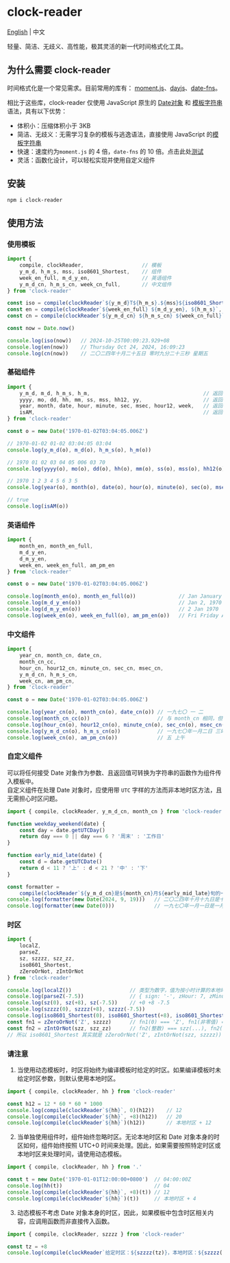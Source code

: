 # clock-reader

[English](README.md) | 中文

轻量、简洁、无歧义、高性能，极其灵活的新一代时间格式化工具。

## 为什么需要 clock-reader

时间格式化是一个常见需求。目前常用的库有： [moment.js](https://momentjs.com/)、[dayjs](https://day.js.org/)、[date-fns](https://date-fns.org/)。

相比于这些库，clock-reader 仅使用 JavaScript 原生的 [Date对象](https://developer.mozilla.org/docs/Web/JavaScript/Reference/Global_Objects/Date) 和 [模板字符串](https://developer.mozilla.org/docs/Web/JavaScript/Reference/Template_literals) 语法，具有以下优势：

- 体积小：压缩体积小于 3KB
- 简洁、无歧义：无需学习复杂的模板与逃逸语法，直接使用 JavaScript 的[模板字符串](https://developer.mozilla.org/docs/Web/JavaScript/Reference/Template_literals)
- 快速：速度约为`moment.js` 的 4 倍，`date-fns` 的 10 倍。点击此处[测试](https://codepen.io/wzh19960613/pen/PoMOXLX)
- 灵活：函数化设计，可以轻松实现并使用自定义组件

## 安装

```bash
npm i clock-reader
```

## 使用方法

### 使用模板

```javascript
import {
    compile, clockReader,                   // 模板
    y_m_d, h_m_s, mss, iso8601_Shortest,    // 组件
    week_en_full, m_d_y_en,                 // 英语组件
    y_m_d_cn, h_m_s_cn, week_cn_full,       // 中文组件
} from 'clock-reader'

const iso = compile(clockReader`${y_m_d}T${h_m_s}.${mss}${iso8601_Shortest()}`)
const en = compile(clockReader`${week_en_full} ${m_d_y_en}, ${h_m_s}`, +0)
const cn = compile(clockReader`${y_m_d_cn} ${h_m_s_cn} ${week_cn_full}`, +8)

const now = Date.now()

console.log(iso(now))   // 2024-10-25T00:09:23.929+08
console.log(en(now))    // Thursday Oct 24, 2024, 16:09:23
console.log(cn(now))    // 二〇二四年十月二十五日 零时九分二十三秒 星期五
```

### 基础组件

```javascript
import {
    y_m_d, m_d, h_m_s, h_m,                                     // 返回固定字数的字符串
    yyyy, mo, dd, hh, mm, ss, mss, hh12, yy,                    // 返回固定字数的字符串
    year, month, date, hour, minute, sec, msec, hour12, week,   // 返回数字
    isAM,                                                       // 返回布尔值
} from 'clock-reader'

const o = new Date('1970-01-02T03:04:05.006Z')

// 1970-01-02 01-02 03:04:05 03:04
console.log(y_m_d(o), m_d(o), h_m_s(o), h_m(o))

// 1970 01 02 03 04 05 006 03 70
console.log(yyyy(o), mo(o), dd(o), hh(o), mm(o), ss(o), mss(o), hh12(o), yy(o))

// 1970 1 2 3 4 5 6 3 5
console.log(year(o), month(o), date(o), hour(o), minute(o), sec(o), msec(o), hour12(o), week(o))

// true
console.log(isAM(o))
```

### 英语组件

```javascript
import {
    month_en, month_en_full,
    m_d_y_en,
    d_m_y_en,
    week_en, week_en_full, am_pm_en
} from 'clock-reader'

const o = new Date('1970-01-02T03:04:05.006Z')

console.log(month_en(o), month_en_full(o))              // Jan January
console.log(m_d_y_en(o))                                // Jan 2, 1970
console.log(d_m_y_en(o))                                // 2 Jan 1970
console.log(week_en(o), week_en_full(o), am_pm_en(o))   // Fri Friday AM
```

### 中文组件

```javascript
import {
    year_cn, month_cn, date_cn,
    month_cn_cc, 
    hour_cn, hour12_cn, minute_cn, sec_cn, msec_cn,
    y_m_d_cn, h_m_s_cn,
    week_cn, am_pm_cn,
} from 'clock-reader'

const o = new Date('1970-01-02T03:04:05.006Z')

console.log(year_cn(o), month_cn(o), date_cn(o)) // 一九七〇 一 二
console.log(month_cn_cc(o))                      // 与 month_cn 相同，但一月返回 '正'，十二月返回 '腊'
console.log(hour_cn(o), hour12_cn(o), minute_cn(o), sec_cn(o), msec_cn(o))  // 三 三 四 五 六
console.log(y_m_d_cn(o), h_m_s_cn(o))            // 一九七〇年一月二日 三时四分五秒
console.log(week_cn(o), am_pm_cn(o))             // 五 上午
```

### 自定义组件

可以将任何接受 Date 对象作为参数、且返回值可转换为字符串的函数作为组件传入模板中。  
自定义组件在处理 Date 对象时，应使用带 `UTC` 字样的方法而非本地时区方法，且无需担心时区问题。

```javascript
import { compile, clockReader, y_m_d_cn, month_cn } from 'clock-reader'

function weekday_weekend(date) {
    const day = date.getUTCDay()
    return day === 0 || day === 6 ? '周末' : '工作日'
}

function early_mid_late(date) {
    const d = date.getUTCDate()
    return d < 11 ? '上' : d < 21 ? '中' : '下'
}

const formatter =
    compile(clockReader`${y_m_d_cn}是${month_cn}月${early_mid_late}旬的一个${weekday_weekend}。`)
console.log(formatter(new Date(2024, 9, 19)))   // 二〇二四年十月十九日是十月中旬的一个周末。
console.log(formatter(new Date(0)))             // 一九七〇年一月一日是一月上旬的一个工作日。
```

### 时区

```javascript
import { 
    localZ, 
    parseZ,
    sz, szzzz, szz_zz, 
    iso8601_Shortest,
    zZeroOrNot, zIntOrNot
} from 'clock-reader'

console.log(localZ())                   // 类型为数字，值为按小时计算的本地时区
console.log(parseZ(-7.5))               // { sign: '-', zHour: 7, zMinute: 30 }
console.log(sz(0), sz(+8), sz(-7.5))    // +0 +8 -7.5 
console.log(szzzz(0), szzzz(+8), szzzz(-7.5))                                   // +0000 +0800 -0730
console.log(iso8601_Shortest(0), iso8601_Shortest(+8), iso8601_Shortest(-7.5))  // Z +08 -0730
const fn1 = zZeroOrNot('Z', szzzz)      // fn1(0) === 'Z', fn1(非零值) === szzzz(...)
const fn2 = zIntOrNot(szz, szz_zz)      // fn2(整数) === szz(...), fn2(非整数) === szz_zz(...)
// 所以 iso8601_Shortest 其实就是 zZeroOrNot('Z', zIntOrNot(szz, szzzz))
```

### 请注意

1. 当使用动态模板时，时区将始终为编译模板时给定的时区。如果编译模板时未给定时区参数，则默认使用本地时区。

```javascript
import { compile, clockReader, hh } from 'clock-reader'

const h12 = 12 * 60 * 60 * 1000
console.log(compile(clockReader`${hh}`, 0)(h12))    // 12
console.log(compile(clockReader`${hh}`, +8)(h12))   // 20
console.log(compile(clockReader`${hh}`)(h12))       // 本地时区 + 12
```

2. 当单独使用组件时，组件始终忽略时区。无论本地时区和 Date 对象本身的时区如何，组件始终按照 UTC+0 时间来处理。因此，如果需要按照特定时区或本地时区来处理时间，请使用动态模板。

```javascript
import { compile, clockReader, hh } from '.'

const t = new Date('1970-01-01T12:00:00+0800')  // 04:00:00Z
console.log(hh(t))                              // 04
console.log(compile(clockReader`${hh}`, +8)(t)) // 12
console.log(compile(clockReader`${hh}`)(t))     // 本地时区 + 4
```

3. 动态模板不考虑 Date 对象本身的时区，因此，如果模板中包含时区相关内容，应调用函数而非直接传入函数。

```javascript
import { compile, clockReader, szzzz } from 'clock-reader'

const tz = +8
console.log(compile(clockReader`给定时区：${szzzz(tz)}，本地时区：${szzzz()}`, tz)(0))
```
